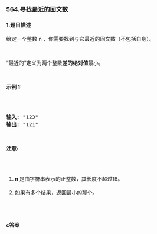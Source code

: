 ### 564.寻找最近的回文数

#### 1.题目描述

<p>给定一个整数 n ，你需要找到与它最近的回文数（不包括自身）。</p><br/><p>&ldquo;最近的&rdquo;定义为两个整数<strong>差的绝对值</strong>最小。</p><br/><p><strong>示例 1:</strong></p><br/><pre><br/><strong>输入:</strong> &quot;123&quot;<br/><strong>输出:</strong> &quot;121&quot;<br/></pre><br/><p><strong>注意:</strong></p><br/><ol><br/>	<li><strong>n </strong>是由字符串表示的正整数，其长度不超过18。</li><br/>	<li>如果有多个结果，返回最小的那个。</li><br/></ol><br/>

#### c答案

```c

